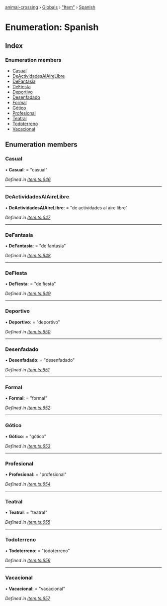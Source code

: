 [animal-crossing](../README.md) › [Globals](../globals.md) › ["Item"](../modules/_item_.md) › [Spanish](_item_.spanish.md)

# Enumeration: Spanish

## Index

### Enumeration members

* [Casual](_item_.spanish.md#casual)
* [DeActividadesAlAireLibre](_item_.spanish.md#deactividadesalairelibre)
* [DeFantasía](_item_.spanish.md#defantasía)
* [DeFiesta](_item_.spanish.md#defiesta)
* [Deportivo](_item_.spanish.md#deportivo)
* [Desenfadado](_item_.spanish.md#desenfadado)
* [Formal](_item_.spanish.md#formal)
* [Gótico](_item_.spanish.md#gótico)
* [Profesional](_item_.spanish.md#profesional)
* [Teatral](_item_.spanish.md#teatral)
* [Todoterreno](_item_.spanish.md#todoterreno)
* [Vacacional](_item_.spanish.md#vacacional)

## Enumeration members

###  Casual

• **Casual**: = "casual"

*Defined in [Item.ts:646](https://github.com/Norviah/animal-crossing/blob/7dc871b/module/types/Item.ts#L646)*

___

###  DeActividadesAlAireLibre

• **DeActividadesAlAireLibre**: = "de actividades al aire libre"

*Defined in [Item.ts:647](https://github.com/Norviah/animal-crossing/blob/7dc871b/module/types/Item.ts#L647)*

___

###  DeFantasía

• **DeFantasía**: = "de fantasía"

*Defined in [Item.ts:648](https://github.com/Norviah/animal-crossing/blob/7dc871b/module/types/Item.ts#L648)*

___

###  DeFiesta

• **DeFiesta**: = "de fiesta"

*Defined in [Item.ts:649](https://github.com/Norviah/animal-crossing/blob/7dc871b/module/types/Item.ts#L649)*

___

###  Deportivo

• **Deportivo**: = "deportivo"

*Defined in [Item.ts:650](https://github.com/Norviah/animal-crossing/blob/7dc871b/module/types/Item.ts#L650)*

___

###  Desenfadado

• **Desenfadado**: = "desenfadado"

*Defined in [Item.ts:651](https://github.com/Norviah/animal-crossing/blob/7dc871b/module/types/Item.ts#L651)*

___

###  Formal

• **Formal**: = "formal"

*Defined in [Item.ts:652](https://github.com/Norviah/animal-crossing/blob/7dc871b/module/types/Item.ts#L652)*

___

###  Gótico

• **Gótico**: = "gótico"

*Defined in [Item.ts:653](https://github.com/Norviah/animal-crossing/blob/7dc871b/module/types/Item.ts#L653)*

___

###  Profesional

• **Profesional**: = "profesional"

*Defined in [Item.ts:654](https://github.com/Norviah/animal-crossing/blob/7dc871b/module/types/Item.ts#L654)*

___

###  Teatral

• **Teatral**: = "teatral"

*Defined in [Item.ts:655](https://github.com/Norviah/animal-crossing/blob/7dc871b/module/types/Item.ts#L655)*

___

###  Todoterreno

• **Todoterreno**: = "todoterreno"

*Defined in [Item.ts:656](https://github.com/Norviah/animal-crossing/blob/7dc871b/module/types/Item.ts#L656)*

___

###  Vacacional

• **Vacacional**: = "vacacional"

*Defined in [Item.ts:657](https://github.com/Norviah/animal-crossing/blob/7dc871b/module/types/Item.ts#L657)*
